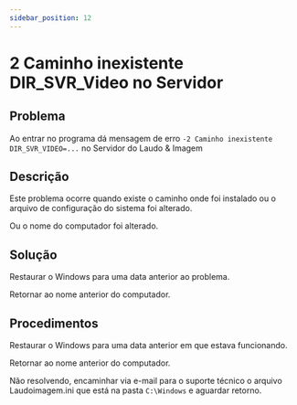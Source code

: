 ```yaml
---
sidebar_position: 12
---
```


# 2 Caminho inexistente DIR_SVR_Video no Servidor

## Problema

Ao entrar no programa dá mensagem de erro `-2 Caminho
inexistente DIR_SVR_VIDEO=...` no Servidor do Laudo & Imagem

## Descrição

Este problema ocorre quando existe o caminho onde foi instalado
ou o arquivo de configuração do sistema foi alterado.

Ou o nome do computador foi alterado.

## Solução

Restaurar o Windows para uma data anterior ao problema.

Retornar ao nome anterior do computador.

## Procedimentos

Restaurar o Windows para uma data anterior em que estava
funcionando.

Retornar ao nome anterior do computador.

Não resolvendo, encaminhar via e-mail para o suporte técnico o
arquivo Laudoimagem.ini que está na pasta `C:\Windows` e aguardar
retorno.